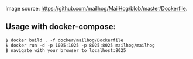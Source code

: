 Image source: https://github.com/mailhog/MailHog/blob/master/Dockerfile.


## Usage with docker-compose:

    $ docker build . -f docker/mailhog/Dockerfile
    $ docker run -d -p 1025:1025 -p 8025:8025 mailhog/mailhog
    $ navigate with your browser to localhost:8025

